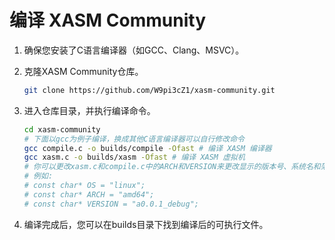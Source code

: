 # 编译 XASM Community

1. 确保您安装了C语言编译器（如GCC、Clang、MSVC）。

2. 克隆XASM Community仓库。
    ```bash
    git clone https://github.com/W9pi3cZ1/xasm-community.git
    ```

3. 进入仓库目录，并执行编译命令。
    ```bash
    cd xasm-community
    # 下面以gcc为例子编译，换成其他C语言编译器可以自行修改命令
    gcc compile.c -o builds/compile -Ofast # 编译 XASM 编译器
    gcc xasm.c -o builds/xasm -Ofast # 编译 XASM 虚拟机
    # 你可以更改xasm.c和compile.c中的ARCH和VERSION来更改显示的版本号、系统名和架构
    # 例如:
    # const char* OS = "linux";
    # const char* ARCH = "amd64";
    # const char* VERSION = "a0.0.1_debug"; 
    ```

4. 编译完成后，您可以在builds目录下找到编译后的可执行文件。